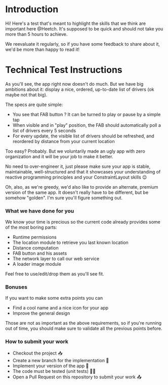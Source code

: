 # Introduction 
Hi! Here's a test that's meant to highlight the skills that we think are important here @Heetch.
It's supposed to be quick and should not take you more than 5 hours to achieve. 

We reevaluate it regularly, so if you have some feedback to share about it, we'd be more than happy to read it!

# Technical Test Instructions
As you'll see, the app right now doesn't do much. 
But we have big ambitions about it: display a nice, ordered, up-to-date list of drivers (ok maybe not that big).

The specs are quite simple: 
- You see that FAB button ? It can be turned to play or pause by a simple tap
- When visible and in "play" position, the FAB should automatically poll a list of drivers every 5 seconds
- For every update, the visible list of drivers should be refreshed, and reordered by distance from your current location

Too easy? Probably. But we voluntarily made an ugly app with zero organization and it will be your job to make it better.

No need to over-engineer it, just please make sure your app is stable, maintainable, well-structured and that it showcases your understanding of reactive programming principles and your ConstraintLayout skills 😉

Oh, also, as we're greedy, we'd also like to provide an alternate, premium version of the same app. It doesn't really have to be different, but be somehow "golden". I'm sure you'll figure something out.


### What we have done for you
We know your time is precious so the current code already provides some of the most boring parts:

- Runtime permissions
- The location module to retrieve you last known location
- Distance computation
- FAB button and his assets
- The network layer to call our web service
- A loader image module

Feel free to use/edit/drop them as you'll see fit.

### Bonuses
If you want to make some extra points you can

- Find a cool name and a nice icon for your app
- Improve the general design

Those are not as important as the above requirements, so if you're running out of time, you should make sure to validate all the previous points before.


### How to submit your work
- Checkout the project 📥
- Create a new branch for the implementation 🎋
- Implement your version of the app 🚧
- The code must be tested (unit tests) 🧞‍♂️
- Open a Pull Request on this repository to submit your work 📤
